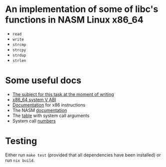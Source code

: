 # An implementation of some of libc's functions in NASM Linux x86_64

- `read`
- `write`
- `strcmp`
- `strcpy`
- `strdup`
- `strlen`

# Some useful docs

- [The subject for this task at the moment of writing](en.subject.pdf)
- [x86_64 system V ABI](x86_64-abi-0.99.pdf)
- [Documentation](https://www.felixcloutier.com/x86/enter) for x86 instructions
- The NASM [documentation](https://www.nasm.us/doc/nasmdoc0.html)
- The [table](https://man7.org/linux/man-pages/man2/syscall.2.html#:~:text=to%20pass%20the%20system%20call%20arguments) with system call arguments
- System call [numbers](https://chromium.googlesource.com/chromiumos/docs/+/master/constants/syscalls.md)

# Testing

Either run `make test` (provided that all dependencies have been installed) or run `nix build`.
